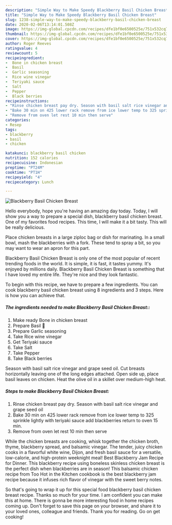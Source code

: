```yaml
---
description: "Simple Way to Make Speedy Blackberry Basil Chicken Breast"
title: "Simple Way to Make Speedy Blackberry Basil Chicken Breast"
slug: 1238-simple-way-to-make-speedy-blackberry-basil-chicken-breast
date: 2020-02-06T13:14:01.508Z
image: https://img-global.cpcdn.com/recipes/dfe1bf0e6500525e/751x532cq70/blackberry-basil-chicken-breast-recipe-main-photo.jpg
thumbnail: https://img-global.cpcdn.com/recipes/dfe1bf0e6500525e/751x532cq70/blackberry-basil-chicken-breast-recipe-main-photo.jpg
cover: https://img-global.cpcdn.com/recipes/dfe1bf0e6500525e/751x532cq70/blackberry-basil-chicken-breast-recipe-main-photo.jpg
author: Roger Reeves
ratingvalue: 4
reviewcount: 5
recipeingredient:
-  Bone in chicken breast
-  Basil 
-  Garlic seasoning
-  Rice wine vinegar
-  Teriyaki sauce
-  Salt
-  Pepper
-  Black berries
recipeinstructions:
- "Rinse chicken breast pay dry. Season with basil salt rice vinegar and grape seed oil"
- "Bake 30 min on 425 lower rack remove from ice lower temp to 325 sprinkle lightly with teriyaki sauce add blackberries return to oven 15 min."
- "Remove from oven let rest 10 min then serve"
categories:
- Resep
tags:
- blackberry
- basil
- chicken

katakunci: blackberry basil chicken
nutrition: 152 calories
recipecuisine: Indonesian
preptime: "PT24M"
cooktime: "PT1H"
recipeyield: "4"
recipecategory: Lunch

---
```



![Blackberry Basil Chicken Breast](https://img-global.cpcdn.com/recipes/dfe1bf0e6500525e/751x532cq70/blackberry-basil-chicken-breast-recipe-main-photo.jpg)

Hello everybody, hope you're having an amazing day today. Today, I will show you a way to prepare a special dish, blackberry basil chicken breast. One of my favorites food recipes. This time, I will make it a bit tasty. This will be really delicious.

Place chicken breasts in a large ziploc bag or dish for marinating. In a small bowl, mash the blackberries with a fork. These tend to spray a bit, so you may want to wear an apron for this part.

Blackberry Basil Chicken Breast is only one of the most popular of recent trending foods in the world. It is simple, it is fast, it tastes yummy. It's enjoyed by millions daily. Blackberry Basil Chicken Breast is something that I have loved my entire life. They're nice and they look fantastic.


To begin with this recipe, we have to prepare a few ingredients. You can cook blackberry basil chicken breast using 8 ingredients and 3 steps. Here is how you can achieve that.

##### The ingredients needed to make Blackberry Basil Chicken Breast::

1. Make ready  Bone in chicken breast
1. Prepare  Basil 🌿
1. Prepare  Garlic seasoning
1. Take  Rice wine vinegar
1. Get  Teriyaki sauce
1. Take  Salt
1. Take  Pepper
1. Take  Black berries


Season with basil salt rice vinegar and grape seed oil. Cut breasts horizontally leaving one of the long edges attached. Open side up, place basil leaves on chicken. Heat the olive oil in a skillet over medium-high heat. 

##### Steps to make Blackberry Basil Chicken Breast:

1. Rinse chicken breast pay dry. Season with basil salt rice vinegar and grape seed oil
1. Bake 30 min on 425 lower rack remove from ice lower temp to 325 sprinkle lightly with teriyaki sauce add blackberries return to oven 15 min.
1. Remove from oven let rest 10 min then serve


While the chicken breasts are cooking, whisk together the chicken broth, thyme, blackberry spread, and balsamic vinegar. The tender, juicy chicken cooks in a flavorful white wine, Dijon, and fresh basil sauce for a versatile, low-calorie, and high-protein weeknight meal! Best Blackberry Jam Recipe for Dinner. This blackberry recipe using boneless skinless chicken breast is the perfect dish when blackberries are in season! This balsamic chicken recipe from Too Hot in the Kitchen cookbook is the best blackberry jam recipe because it infuses rich flavor of vinegar with the sweet berry notes. 

So that's going to wrap it up for this special food blackberry basil chicken breast recipe. Thanks so much for your time. I am confident you can make this at home. There is gonna be more interesting food in home recipes coming up. Don't forget to save this page on your browser, and share it to your loved ones, colleague and friends. Thank you for reading. Go on get cooking!
